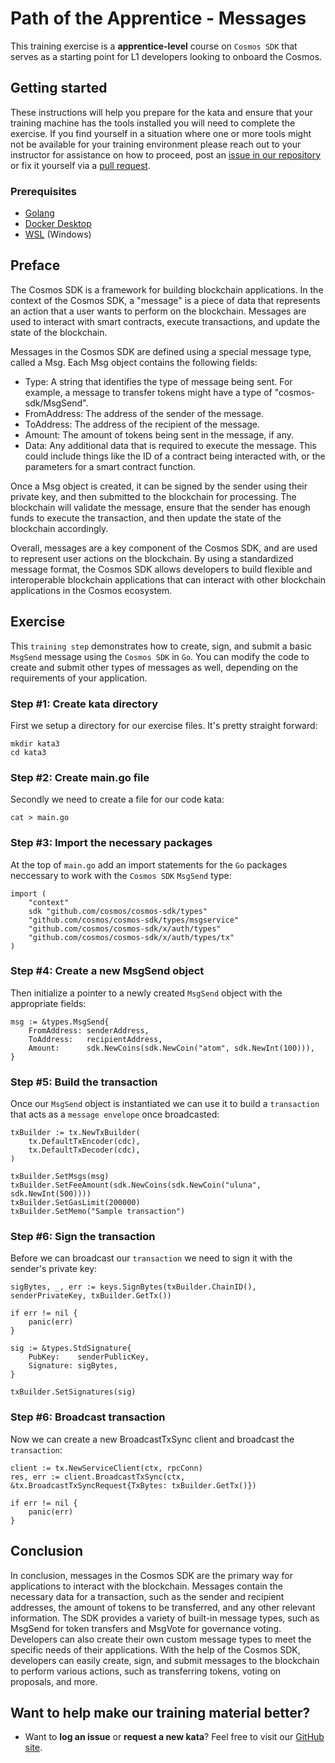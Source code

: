 Path of the Apprentice - Messages
======================================

This training exercise is a **apprentice-level** course on `Cosmos SDK` that serves as a starting point for L1 developers looking to onboard the Cosmos.

## Getting started
These instructions will help you prepare for the kata and ensure that your training machine has the tools installed you will need to complete the exercise. If you find yourself in a situation where one or more tools might not be available for your training environment please reach out to your instructor for assistance on how to proceed, post an [issue in our repository](https://github.com/classic-terra/dojo/issues) or fix it yourself via a [pull request](https://github.com/classic-terra/dojo/pulls).

### Prerequisites
* [Golang](https://go.dev/dl/)
* [Docker Desktop](https://www.docker.com/products/docker-desktop)
* [WSL](https://learn.microsoft.com/en-us/windows/wsl/install) (Windows)

## Preface
The Cosmos SDK is a framework for building blockchain applications. In the context of the Cosmos SDK, a "message" is a piece of data that represents an action that a user wants to perform on the blockchain. Messages are used to interact with smart contracts, execute transactions, and update the state of the blockchain.

Messages in the Cosmos SDK are defined using a special message type, called a Msg. Each Msg object contains the following fields:

- Type: A string that identifies the type of message being sent. For example, a message to transfer tokens might have a type of "cosmos-sdk/MsgSend".
- FromAddress: The address of the sender of the message.
- ToAddress: The address of the recipient of the message.
- Amount: The amount of tokens being sent in the message, if any.
- Data: Any additional data that is required to execute the message. This could include things like the ID of a contract being interacted with, or the parameters for a smart contract function.

Once a Msg object is created, it can be signed by the sender using their private key, and then submitted to the blockchain for processing. The blockchain will validate the message, ensure that the sender has enough funds to execute the transaction, and then update the state of the blockchain accordingly.

Overall, messages are a key component of the Cosmos SDK, and are used to represent user actions on the blockchain. By using a standardized message format, the Cosmos SDK allows developers to build flexible and interoperable blockchain applications that can interact with other blockchain applications in the Cosmos ecosystem.

## Exercise
This `training step` demonstrates how to create, sign, and submit a basic `MsgSend` message using the `Cosmos SDK` in `Go`. You can modify the code to create and submit other types of messages as well, depending on the requirements of your application.

### Step #1: Create kata directory
First we setup a directory for our exercise files. It's pretty straight forward:

```
mkdir kata3
cd kata3
```

### Step #2: Create main.go file
Secondly we need to create a file for our code kata:

```
cat > main.go
```

### Step #3: Import the necessary packages
At the top of `main.go` add an import statements for the `Go` packages neccessary to work with the `Cosmos SDK` `MsgSend` type:

```
import (
	"context"
	sdk "github.com/cosmos/cosmos-sdk/types"
	"github.com/cosmos/cosmos-sdk/types/msgservice"
	"github.com/cosmos/cosmos-sdk/x/auth/types"
	"github.com/cosmos/cosmos-sdk/x/auth/types/tx"
)
```

### Step #4: Create a new MsgSend object
Then initialize a pointer to a newly created `MsgSend` object with the appropriate fields:

```
msg := &types.MsgSend{
    FromAddress: senderAddress,
    ToAddress:   recipientAddress,
    Amount:      sdk.NewCoins(sdk.NewCoin("atom", sdk.NewInt(100))),
}
```

### Step #5: Build the transaction
Once our `MsgSend` object is instantiated we can use it to build a `transaction` that acts as a `message envelope` once broadcasted:

```
txBuilder := tx.NewTxBuilder(
    tx.DefaultTxEncoder(cdc),
    tx.DefaultTxDecoder(cdc),
)

txBuilder.SetMsgs(msg)
txBuilder.SetFeeAmount(sdk.NewCoins(sdk.NewCoin("uluna", sdk.NewInt(500))))
txBuilder.SetGasLimit(200000)
txBuilder.SetMemo("Sample transaction")
```

### Step #6: Sign the transaction
Before we can broadcast our `transaction` we need to sign it with the sender's private key:

```
sigBytes, _, err := keys.SignBytes(txBuilder.ChainID(), senderPrivateKey, txBuilder.GetTx())

if err != nil {
    panic(err)
}

sig := &types.StdSignature{
    PubKey:    senderPublicKey,
    Signature: sigBytes,
}

txBuilder.SetSignatures(sig)
```

### Step #6: Broadcast transaction
Now we can create a new BroadcastTxSync client and broadcast the `transaction`:

```
client := tx.NewServiceClient(ctx, rpcConn)
res, err := client.BroadcastTxSync(ctx, &tx.BroadcastTxSyncRequest{TxBytes: txBuilder.GetTx()})

if err != nil {
    panic(err)
}
```

## Conclusion
In conclusion, messages in the Cosmos SDK are the primary way for applications to interact with the blockchain. Messages contain the necessary data for a transaction, such as the sender and recipient addresses, the amount of tokens to be transferred, and any other relevant information. The SDK provides a variety of built-in message types, such as MsgSend for token transfers and MsgVote for governance voting. Developers can also create their own custom message types to meet the specific needs of their applications. With the help of the Cosmos SDK, developers can easily create, sign, and submit messages to the blockchain to perform various actions, such as transferring tokens, voting on proposals, and more.

## Want to help make our training material better?
 * Want to **log an issue** or **request a new kata**? Feel free to visit our [GitHub site](https://github.com/classic-terra/dojo/issues).
 